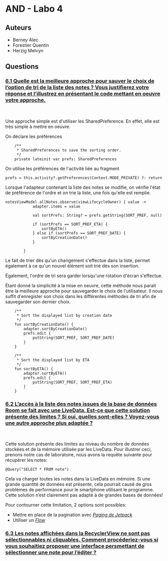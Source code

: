 # AND - Labo 4

## Auteurs
* Berney Alec
* Forestier Quentin
* Herzig Melvyn

## Questions

### <ins> 6.1 Quelle est la meilleure approche pour sauver le choix de l’option de tri de la liste des notes ? Vous justifierez votre réponse et l’illustrez en présentant le code mettant en oeuvre votre approche. </ins>
<br>

Une approche simple est d'utiliser les SharedPreference. En effet, elle est très simple à mettre en oeuvre.

On déclare les préférences
````
    /**
     * SharedPreferences to save the sorting order.
     */
    private lateinit var prefs: SharedPreferences
```` 

On utilise les préférences de l'activité liée au fragment
````
prefs = this.activity?.getPreferences(Context.MODE_PRIVATE) ?: return

```` 

Lorsque l'adapteur contenant la liste des notes se modifie, on vérifie l'état de préférence de l'ordre et on trie la liste, une fois qu'elle est remplie.
````
notesViewModel.allNotes.observe(viewLifecycleOwner) { value ->
            adapter.items = value

            val sortPrefs: String? = prefs.getString(SORT_PREF, null)

            if (sortPrefs == SORT_PREF_ETA) {
                sortByETA()
            } else if (sortPrefs == SORT_PREF_DATE) {
                sortByCreationDate()
            }

        }
````

Le fait de trier dès qu'un changement s'effectue dans la liste, permet également à ce qu'un nouvel élément soit trié dès son insertion.

Également, l'ordre de tri sera garder lorsqu'une rotation d'écran s'effectue.

Étant donné la simplicité à la mise en oeuvre, cette méthode nous parait être la meilleure approche pour sauvegarder le choix de l'utilisateur. 
Il nous suffit d'enregister son choix dans les différentes méthodes de tri afin de sauvegarder son dernier choix.

```` 
    /**
     * Sort the displayed list by creation date
     */
    fun sortByCreationDate() {
        adapter.sortByCreationDate()
        prefs.edit {
            putString(SORT_PREF, SORT_PREF_DATE)
        }
    }

    /**
     * Sort the displayed list by ETA
     */
    fun sortByETA() {
        adapter.sortByETA()
        prefs.edit {
            putString(SORT_PREF, SORT_PREF_ETA)
        }
    }

```` 

### <ins> 6.2 L’accès à la liste des notes issues de la base de données Room se fait avec une LiveData. Est-ce que cette solution présente des limites ? Si oui, quelles sont-elles ? Voyez-vous une autre approche plus adaptée ? </ins>
<br>

Cette solution présente des limites au niveau du nombre de données stockées et de la mémoire utilisée par les LiveData.
Pour illustrer ceci, prenons notre cas de laboratoire, nous avons la requête suivante pour récupérer les notes:
````
@Query("SELECT * FROM note")
````
Cela va charger toutes les notes dans la LiveData en mémoire. Si une grande quantité de données est présente, cela pourrait causé de gros problèmes de performance pour le smartphone utilisant le programme.
Cette solution n’est clairement pas adapté à de grandes bases de données!

Pour contourner cette limitation, 2 options sont possibles:
* Mettre en place de la pagination avec [_Paging de Jetpack_](https://developer.android.com/topic/libraries/architecture/paging/v3-overview)
* Utiliser un [_Flow_](https://developer.android.com/codelabs/basic-android-kotlin-training-intro-room-flow#0)

### <ins> 6.3 Les notes affichées dans la RecyclerView ne sont pas sélectionnables ni cliquables. Comment procéderiez-vous si vous souhaitiez proposer une interface persmettant de sélectionner une note pour l’éditer ? </ins>
<br>
